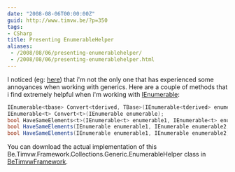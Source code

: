 ```yaml
---
date: "2008-08-06T00:00:00Z"
guid: http://www.timvw.be/?p=350
tags:
- CSharp
title: Presenting EnumerableHelper
aliases:
 - /2008/08/06/presenting-enumerablehelper/
 - /2008/08/06/presenting-enumerablehelper.html
---
```

I noticed (eg: [here](http://derek-says.blogspot.com/2008/08/generic-collections-and-inheritance.html)) that i'm not the only one that has experienced some annoyances when working with generics. Here are a couple of methods that i find extremely helpful when i'm working with [IEnumerable<T>](http://msdn.microsoft.com/en-us/library/9eekhta0.aspx):

```csharp
IEnumerable<tbase> Convert<tderived, TBase>(IEnumerable<tderived> enumerable) where TDerived : TBase;
IEnumerable<t> Convert<t>(IEnumerable enumerable);
bool HaveSameElements<t>(IEnumerable<t> enumerable1, IEnumerable<t> enumerable2, Func<bool, T, T> areEqual);
bool HaveSameElements(IEnumerable enumerable1, IEnumerable enumerable2, Func<bool, object, object> areEqual);
bool HaveSameElements(IEnumerable enumerable1, IEnumerable enumerable2);
```

You can download the actual implementation of this Be.Timvw.Framework.Collections.Generic.EnumerableHelper class in [BeTimvwFramework](http://www.codeplex.com/BeTimvwFramework).
